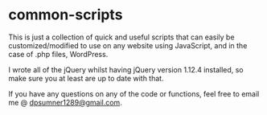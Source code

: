 # common-scripts

This is just a collection of quick and useful scripts that can easily be customized/modified to use on any website using JavaScript, and in the case of .php files, WordPress. 

I wrote all of the jQuery whilst having jQuery version 1.12.4 installed, so make sure you at least are up to date with that.

If you have any questions on any of the code or functions, feel free to email me @ dpsumner1289@gmail.com.
